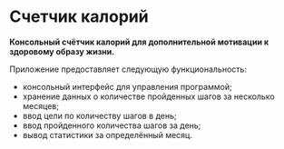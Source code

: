 # Счетчик калорий

**Консольный счётчик калорий для дополнительной мотивации к здоровому образу жизни.**

Приложение предоставляет следующую функциональность:
- консольный интерфейс для управления программой;
- хранение данных о количестве пройденных шагов за несколько месяцев;
- ввод цели по количеству шагов в день;
- ввод пройденного количества шагов за день;
- вывод статистики за определённый месяц.
